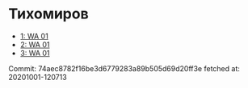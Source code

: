 # Тихомиров
- [1: WA 01](1.md)
- [2: WA 01](2.md)
- [3: WA 01](3.md)

Commit: 74aec8782f16be3d6779283a89b505d69d20ff3e
 fetched at: 20201001-120713
